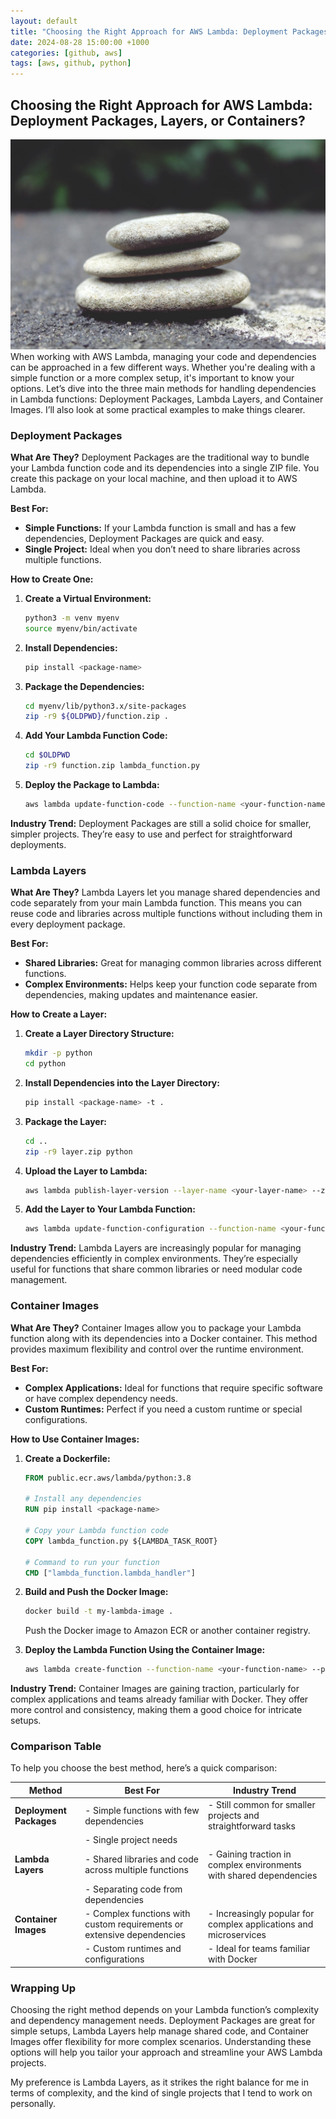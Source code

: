 ```yaml
---
layout: default
title: "Choosing the Right Approach for AWS Lambda: Deployment Packages, Layers, or Containers?"
date: 2024-08-28 15:00:00 +1000
categories: [github, aws]
tags: [aws, github, python]
---
```


## Choosing the Right Approach for AWS Lambda: Deployment Packages, Layers, or Containers?
![Layers of Rocks](/images/stacked-rocks.jpg)
When working with AWS Lambda, managing your code and dependencies can be approached in a few different ways. Whether you're dealing with a simple function or a more complex setup, it's important to know your options. Let’s dive into the three main methods for handling dependencies in Lambda functions: Deployment Packages, Lambda Layers, and Container Images. I’ll also look at some practical examples to make things clearer.

### Deployment Packages

**What Are They?**
Deployment Packages are the traditional way to bundle your Lambda function code and its dependencies into a single ZIP file. You create this package on your local machine, and then upload it to AWS Lambda.

**Best For:**
- **Simple Functions:** If your Lambda function is small and has a few dependencies, Deployment Packages are quick and easy.
- **Single Project:** Ideal when you don’t need to share libraries across multiple functions.

**How to Create One:**

1. **Create a Virtual Environment:**
   ```bash
   python3 -m venv myenv
   source myenv/bin/activate
   ```

2. **Install Dependencies:**
   ```bash
   pip install <package-name>
   ```

3. **Package the Dependencies:**
   ```bash
   cd myenv/lib/python3.x/site-packages
   zip -r9 ${OLDPWD}/function.zip .
   ```

4. **Add Your Lambda Function Code:**
   ```bash
   cd $OLDPWD
   zip -r9 function.zip lambda_function.py
   ```

5. **Deploy the Package to Lambda:**
   ```bash
   aws lambda update-function-code --function-name <your-function-name> --zip-file fileb://function.zip
   ```

**Industry Trend:**
Deployment Packages are still a solid choice for smaller, simpler projects. They’re easy to use and perfect for straightforward deployments.

### Lambda Layers

**What Are They?**
Lambda Layers let you manage shared dependencies and code separately from your main Lambda function. This means you can reuse code and libraries across multiple functions without including them in every deployment package.

**Best For:**
- **Shared Libraries:** Great for managing common libraries across different functions.
- **Complex Environments:** Helps keep your function code separate from dependencies, making updates and maintenance easier.

**How to Create a Layer:**

1. **Create a Layer Directory Structure:**
   ```bash
   mkdir -p python
   cd python
   ```

2. **Install Dependencies into the Layer Directory:**
   ```bash
   pip install <package-name> -t .
   ```

3. **Package the Layer:**
   ```bash
   cd ..
   zip -r9 layer.zip python
   ```

4. **Upload the Layer to Lambda:**
   ```bash
   aws lambda publish-layer-version --layer-name <your-layer-name> --zip-file fileb://layer.zip
   ```

5. **Add the Layer to Your Lambda Function:**
   ```bash
   aws lambda update-function-configuration --function-name <your-function-name> --layers <layer-arn>
   ```

**Industry Trend:**
Lambda Layers are increasingly popular for managing dependencies efficiently in complex environments. They’re especially useful for functions that share common libraries or need modular code management.

### Container Images

**What Are They?**
Container Images allow you to package your Lambda function along with its dependencies into a Docker container. This method provides maximum flexibility and control over the runtime environment.

**Best For:**
- **Complex Applications:** Ideal for functions that require specific software or have complex dependency needs.
- **Custom Runtimes:** Perfect if you need a custom runtime or special configurations.

**How to Use Container Images:**

1. **Create a Dockerfile:**
   ```Dockerfile
   FROM public.ecr.aws/lambda/python:3.8

   # Install any dependencies
   RUN pip install <package-name>

   # Copy your Lambda function code
   COPY lambda_function.py ${LAMBDA_TASK_ROOT}

   # Command to run your function
   CMD ["lambda_function.lambda_handler"]
   ```

2. **Build and Push the Docker Image:**
   ```bash
   docker build -t my-lambda-image .
   ```

   Push the Docker image to Amazon ECR or another container registry.

3. **Deploy the Lambda Function Using the Container Image:**
   ```bash
   aws lambda create-function --function-name <your-function-name> --package-type Image --code ImageUri=<your-image-uri>
   ```

**Industry Trend:**
Container Images are gaining traction, particularly for complex applications and teams already familiar with Docker. They offer more control and consistency, making them a good choice for intricate setups.

### Comparison Table

To help you choose the best method, here’s a quick comparison:

| **Method**            | **Best For**                                                 | **Industry Trend**                                               |
|-----------------------|---------------------------------------------------------------|-------------------------------------------------------------------|
| **Deployment Packages**| - Simple functions with few dependencies                     | - Still common for smaller projects and straightforward tasks     |
|                       | - Single project needs                                       |                                                                   |
| **Lambda Layers**     | - Shared libraries and code across multiple functions        | - Gaining traction in complex environments with shared dependencies|
|                       | - Separating code from dependencies                          |                                                                   |
| **Container Images**  | - Complex functions with custom requirements or extensive dependencies | - Increasingly popular for complex applications and microservices  |
|                       | - Custom runtimes and configurations                         | - Ideal for teams familiar with Docker                           |

### Wrapping Up

Choosing the right method depends on your Lambda function’s complexity and dependency management needs. Deployment Packages are great for simple setups, Lambda Layers help manage shared code, and Container Images offer flexibility for more complex scenarios. Understanding these options will help you tailor your approach and streamline your AWS Lambda projects.

My preference is Lambda Layers, as it strikes the right balance for me in terms of complexity, and the kind of single projects that I tend to work on personally.

